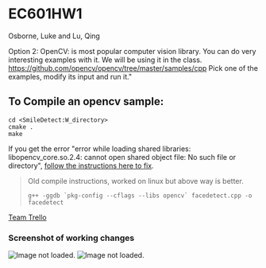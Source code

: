 # EC601HW1

Osborne, Luke and Lu, Qing

Option 2:
OpenCV:  is most popular computer vision library.  You can do very interesting examples with it.  We will be using it in the class.
 https://github.com/opencv/opencv/tree/master/samples/cpp
Pick one of the examples, modify its input and run it."

## To Compile an opencv sample: 
```
cd <SmileDetect:W_directory>
cmake .
make
```

If you get the error "error while loading shared libraries: libopencv_core.so.2.4: cannot open shared object file: No such file or directory", [follow the instructions here to fix](http://stackoverflow.com/questions/12335848/opencv-program-compile-error-libopencv-core-so-2-4-cannot-open-shared-object-f).


> Old compile instructions, worked on linux but above way is better.
> ~~~~
> g++ -ggdb `pkg-config --cflags --libs opencv` facedetect.cpp -o facedetect
> ~~~~


[Team Trello](https://trello.com/b/ySk6dD1J/hw1)

### Screenshot of working changes
![Image not loaded.](http://i.imgur.com/w93JBZ9.jpg)
![Image not loaded.](http://i.imgur.com/53ZoIwd.png)



